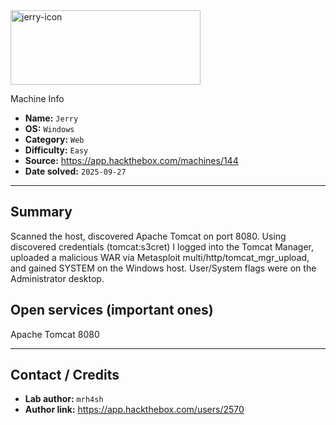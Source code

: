 
<img width="304" height="119" alt="jerry-icon" src="https://github.com/user-attachments/assets/05f07086-6d4d-43d0-a4a5-76810eba8941" />


Machine Info

* **Name:** `Jerry`
* **OS:** `Windows` 
* **Category:** `Web`
* **Difficulty:** `Easy`
* **Source:** https://app.hackthebox.com/machines/144
* **Date solved:** `2025-09-27`

---

## Summary
Scanned the host, discovered Apache Tomcat on port 8080. 
Using discovered credentials (tomcat:s3cret) I logged into the Tomcat Manager, 
uploaded a malicious WAR via Metasploit multi/http/tomcat_mgr_upload, and gained SYSTEM on the Windows host.
User/System flags were on the Administrator desktop.
## Open services (important ones)

Apache Tomcat 8080

---

## Contact / Credits

* **Lab author:** `mrh4sh`
* **Author link:** https://app.hackthebox.com/users/2570
